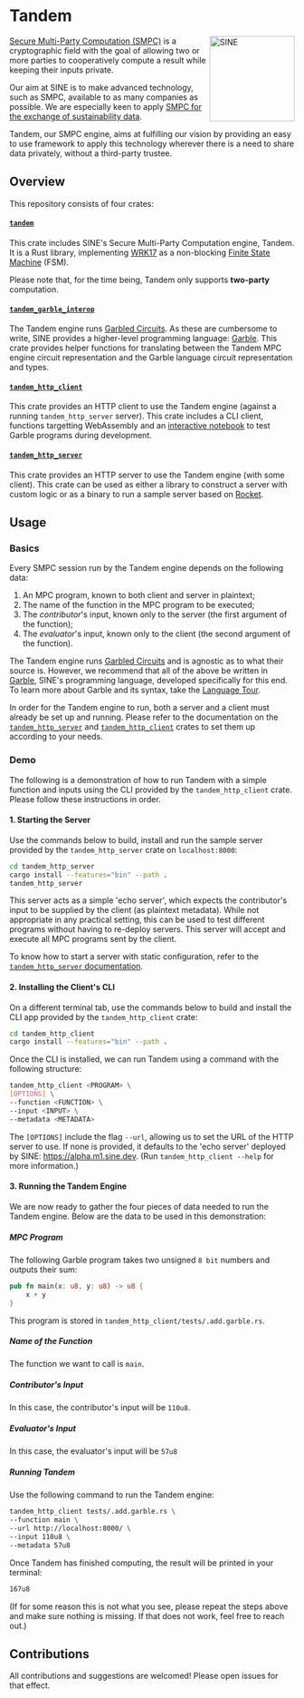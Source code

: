 # Tandem

<img src="https://avatars.githubusercontent.com/u/67928740?s=200&v=4" alt="SINE" height="150" align="right"/>

[Secure Multi-Party Computation (SMPC)](https://sine.foundation/library/002-smpc) is a cryptographic field with the goal of allowing two or more parties to cooperatively compute a result while keeping their inputs private.

Our aim at SINE is to make advanced technology, such as SMPC, available to as many companies as possible. We are especially keen to apply [SMPC for the exchange of sustainability data](https://sine.foundation/library/sine-is-partnering-with-wbcsd-to-decarbonise-the-economy).

Tandem, our SMPC engine, aims at fulfilling our vision by providing an easy to use framework to apply this technology wherever there is a need to share data privately, without a third-party trustee.

## Overview

This repository consists of four crates:

#### [`tandem`](tandem/)

This crate includes SINE's Secure Multi-Party Computation engine, Tandem. It is a Rust library, implementing [WRK17](https://acmccs.github.io/papers/p21-wangA.pdf) as a non-blocking [Finite State Machine](https://en.wikipedia.org/wiki/Finite-state_machine) (FSM). 

Please note that, for the time being, Tandem only supports __two-party__ computation. 

#### [`tandem_garble_interop`](tandem_garble_interop/)

The Tandem engine runs [Garbled Circuits](https://en.wikipedia.org/wiki/Garbled_circuit). As these are cumbersome to write, SINE provides a higher-level programming language: [Garble](https://github.com/sine-fdn/garble-lang). This crate provides helper functions for translating between the Tandem MPC engine circuit representation and the Garble language circuit representation and types.

#### [`tandem_http_client`](tandem_http_client/)

This crate provides an HTTP client to use the Tandem engine (against a running `tandem_http_server` server). This crate includes a CLI client, functions targetting WebAssembly and an [interactive notebook](https://mpc-notebook.fly.dev) to test Garble programs during development.

#### [`tandem_http_server`](tandem_http_server/)

This crate provides an HTTP server to use the Tandem engine (with some client). This crate can be used as either a library to construct a server with custom logic or as a binary to run a sample server based on [Rocket](https://rocket.rs/).

## Usage

### Basics

Every SMPC session run by the Tandem engine depends on the following data:

1. An MPC program, known to both client and server in plaintext;
2. The name of the function in the MPC program to be executed;
3. The _contributor_'s input, known only to the server (the first argument of the function);
4. The _evaluator_'s input, known only to the client (the second argument of the function).

The Tandem engine runs [Garbled Circuits](https://en.wikipedia.org/wiki/Garbled_circuit) and is agnostic as to what their source is. However, we recommend that all of the above be written in [Garble](https://github.com/sine-fdn/garble-lang), SINE's programming language, developed specifically for this end. To learn more about Garble and its syntax, take the [Language Tour](https://github.com/sine-fdn/garble/blob/main/language_tour.md).

In order for the Tandem engine to run, both a server and a client must already be set up and running. Please refer to the documentation on the [`tandem_http_server`](tandem_http_server/) and [`tandem_http_client`](tandem_http_client) crates to set them up according to your needs.

### Demo

The following is a demonstration of how to run Tandem with a simple function and inputs using the CLI provided by the `tandem_http_client` crate. Please follow these instructions in order.

#### 1. Starting the Server

Use the commands below to build, install and run the sample server provided by the `tandem_http_server` crate on `localhost:8000`:

```sh
cd tandem_http_server
cargo install --features="bin" --path .
tandem_http_server
```

This server acts as a simple 'echo server', which expects the contributor's input to be supplied by the client (as plaintext metadata). While not appropriate in any practical setting, this can be used to test different programs without having to re-deploy servers. This server will accept and execute all MPC programs sent by the client.

To know how to start a server with static configuration, refer to the [`tandem_http_server` documentation](tandem_http_server/README.md).

#### 2. Installing the Client's CLI

On a different terminal tab, use the commands below to build and install the CLI app provided by the `tandem_http_client` crate:

```sh
cd tandem_http_client
cargo install --features="bin" --path .
```

Once the CLI is installed, we can run Tandem using a command with the following structure:

```sh
tandem_http_client <PROGRAM> \
[OPTIONS] \
--function <FUNCTION> \
--input <INPUT> \
--metadata <METADATA>
```

The `[OPTIONS]` include the flag `--url`, allowing us to set the URL of the HTTP server to use. If none is provided, it defaults to the 'echo server' deployed by SINE: https://alpha.m1.sine.dev. (Run `tandem_http_client --help` for more information.)

#### 3. Running the Tandem Engine

We are now ready to gather the four pieces of data needed to run the Tandem engine. Below are the data to be used in this demonstration:

##### MPC Program

The following Garble program takes two unsigned `8 bit` numbers and outputs their sum:

```Rust
pub fn main(x: u8, y: u8) -> u8 {
    x + y
}
```

This program is stored in `tandem_http_client/tests/.add.garble.rs`.

##### Name of the Function

The function we want to call is `main`.

##### Contributor's Input

In this case, the contributor's input will be `110u8`.

##### Evaluator's Input

In this case, the evaluator's input will be `57u8`

##### Running Tandem

Use the following command to run the Tandem engine:

```sh
tandem_http_client tests/.add.garble.rs \
--function main \
--url http://localhost:8000/ \
--input 110u8 \
--metadata 57u8
```

Once Tandem has finished computing, the result will be printed in your terminal:

```sh
167u8
```

(If for some reason this is not what you see, please repeat the steps above and make sure nothing is missing. If that does not work, feel free to reach out.)

## Contributions

All contributions and suggestions are welcomed! Please open issues for that effect.
